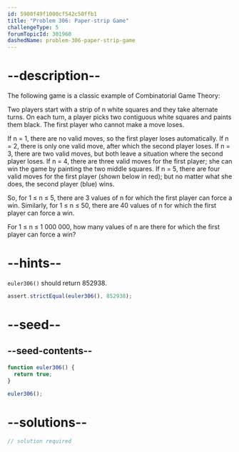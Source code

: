```yaml
---
id: 5900f49f1000cf542c50ffb1
title: "Problem 306: Paper-strip Game"
challengeType: 5
forumTopicId: 301960
dashedName: problem-306-paper-strip-game
---
```


# --description--

The following game is a classic example of Combinatorial Game Theory:

Two players start with a strip of n white squares and they take alternate turns. On each turn, a player picks two contiguous white squares and paints them black. The first player who cannot make a move loses.

If n = 1, there are no valid moves, so the first player loses automatically. If n = 2, there is only one valid move, after which the second player loses. If n = 3, there are two valid moves, but both leave a situation where the second player loses. If n = 4, there are three valid moves for the first player; she can win the game by painting the two middle squares. If n = 5, there are four valid moves for the first player (shown below in red); but no matter what she does, the second player (blue) wins.

So, for 1 ≤ n ≤ 5, there are 3 values of n for which the first player can force a win. Similarly, for 1 ≤ n ≤ 50, there are 40 values of n for which the first player can force a win.

For 1 ≤ n ≤ 1 000 000, how many values of n are there for which the first player can force a win?

# --hints--

`euler306()` should return 852938.

```js
assert.strictEqual(euler306(), 852938);
```

# --seed--

## --seed-contents--

```js
function euler306() {
  return true;
}

euler306();
```

# --solutions--

```js
// solution required
```
